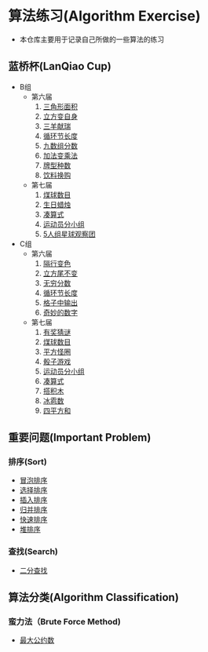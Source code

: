 # 算法练习(Algorithm Exercise)

- 本仓库主要用于记录自己所做的一些算法的练习

## 蓝桥杯(LanQiao Cup)

- B组
  - 第六届
     1. [三角形面积](https://github.com/Mr-Joke/Algorithm/blob/master/B/06/src/A.java)
     2. [立方变自身](https://github.com/Mr-Joke/Algorithm/blob/master/B/06/src/B.java)
     3. [三羊献瑞](https://github.com/Mr-Joke/Algorithm/blob/master/B/06/src/C.java)
     4. [循环节长度](https://github.com/Mr-Joke/Algorithm/blob/master/B/06/src/D.java)
     5. [九数组分数](https://github.com/Mr-Joke/Algorithm/blob/master/B/06/src/E.java)
     6. [加法变乘法](https://github.com/Mr-Joke/Algorithm/blob/master/B/06/src/G.java)
     7. [牌型种数](https://github.com/Mr-Joke/Algorithm/blob/master/B/06/src/H.java)
     8. [饮料换购](https://github.com/Mr-Joke/Algorithm/blob/master/B/06/src/I.java)
  - 第七届
     1. [煤球数目](https://github.com/Mr-Joke/Algorithm/blob/master/B/07/src/Exam07_01.java)
     2. [生日蜡烛](https://github.com/Mr-Joke/Algorithm/blob/master/B/07/src/Exam07_02.java)
     3. [凑算式](https://github.com/Mr-Joke/Algorithm/blob/master/B/07/src/Exam07_03.java)
     4. [运动员分小组](https://github.com/Mr-Joke/Algorithm/blob/master/B/07/src/Exam07_04.java)
     5. [5人组星球观察团](https://github.com/Mr-Joke/Algorithm/blob/master/B/07/src/Exam07_05.java)
- C组
  - 第六届
     1. [隔行变色](https://github.com/Mr-Joke/Algorithm/blob/master/C/06/src/A.java)
     2. [立方尾不变](https://github.com/Mr-Joke/Algorithm/blob/master/C/06/src/B.java)
     3. [无穷分数](https://github.com/Mr-Joke/Algorithm/blob/master/C/06/src/Ｃ.java)
     4. [循环节长度](https://github.com/Mr-Joke/Algorithm/blob/master/B/06/src/D.java)
     5. [格子中输出](https://github.com/Mr-Joke/Algorithm/blob/master/C/06/src/E.java)
     6. [奇妙的数字](https://github.com/Mr-Joke/Algorithm/blob/master/C/06/src/F.java)
  - 第七届
     1. [有奖猜谜](https://github.com/Mr-Joke/Algorithm/blob/master/C/07/src/A.java)
     2. [煤球数目](https://github.com/Mr-Joke/Algorithm/blob/master/C/07/src/B.java)
     3. [平方怪圈](https://github.com/Mr-Joke/Algorithm/blob/master/C/07/src/C.java)
     4. [骰子游戏](https://github.com/Mr-Joke/Algorithm/blob/master/C/07/src/D.java)
     5. [运动员分小组](https://github.com/Mr-Joke/Algorithm/blob/master/C/07/src/E.java)
     6. [凑算式](https://github.com/Mr-Joke/Algorithm/blob/master/C/07/src/F.java)
     7. [搭积木](https://github.com/Mr-Joke/Algorithm/blob/master/C/07/src/G.java)
     8. [冰雹数](https://github.com/Mr-Joke/Algorithm/blob/master/C/07/src/H.java)
     9. [四平方和](https://github.com/Mr-Joke/Algorithm/blob/master/C/07/src/I.java)

## 重要问题(Important Problem)

### 排序(Sort)

- [冒泡排序](https://github.com/Mr-Joke/Algorithm/blob/master/sort/src/BubbleSort.java)
- [选择排序](https://github.com/Mr-Joke/Algorithm/blob/master/sort/src/SelectSort.java)
- [插入排序](https://github.com/Mr-Joke/Algorithm/blob/master/sort/src/InsertSort.java)
- [归并排序](https://github.com/Mr-Joke/Algorithm/blob/master/sort/src/MergeSort.java)
- [快速排序](https://github.com/Mr-Joke/Algorithm/blob/master/sort/src/QuickSort.java)
- [堆排序](https://github.com/Mr-Joke/Algorithm/blob/master/sort/src/HeapSort.java)

### 查找(Search)

- [二分查找](https://github.com/Mr-Joke/Algorithm/blob/master/search/src/BinarySearch.java)

## 算法分类(Algorithm Classification)

### 蛮力法（Brute Force Method)

- [最大公约数](https://github.com/Mr-Joke/Algorithm/blob/master/BruteForce/src/CommFactor.java)
